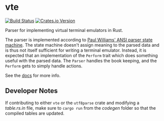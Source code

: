 vte
===

[![Build Status](https://travis-ci.org/jwilm/vte.svg?branch=master)](https://travis-ci.org/jwilm/vte)
[![Crates.io Version](https://img.shields.io/crates/v/vte.svg)](https://crates.io/crates/vte/)

Parser for implementing virtual terminal emulators in Rust.

The parser is implemented according to [Paul Williams' ANSI parser state
machine]. The state machine doesn't assign meaning to the parsed data and is
thus not itself sufficient for writing a terminal emulator. Instead, it is
expected that an implementation of the `Perform` trait which does something
useful with the parsed data. The `Parser` handles the book keeping, and the
`Perform` gets to simply handle actions.

See the [docs] for more info.

## Developer Notes

If contributing to either `vte` or the `utf8parse` crate and modifying a
_table.rs.in_ file, make sure to `cargo run` from the _codegen_ folder so that
the compiled tables are updated.

[Paul Williams' ANSI parser state machine]: http://vt100.net/emu/dec_ansi_parser
[docs]: https://docs.rs/crate/vte/
